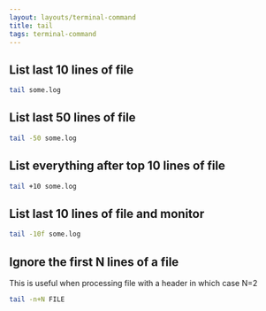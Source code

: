 ```yaml
---
layout: layouts/terminal-command
title: tail
tags: terminal-command
---
```


## List last 10 lines of file
```bash
tail some.log
```
 
## List last 50 lines of file
```bash
tail -50 some.log
```
 
## List everything after top 10 lines of file
```bash
tail +10 some.log
```
 
## List last 10 lines of file and monitor
```bash
tail -10f some.log
```

## Ignore the first N lines of a file
This is useful when processing file with a header in which case N=2
```bash
tail -n+N FILE
```
